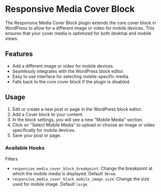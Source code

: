 # Responsive Media Cover Block

The Responsive Media Cover Block plugin extends the core cover block in WordPress to allow for a different image or video for mobile devices. This ensures that your cover media is optimized for both desktop and mobile views.

## Features

- Add a different image or video for mobile devices.
- Seamlessly integrates with the WordPress block editor.
- Easy to use interface for selecting mobile-specific media.
- Falls back to the core cover block if the plugin is disabled.

## Usage

1. Edit or create a new post or page in the WordPress block editor.
2. Add a Cover block to your content.
3. In the block settings, you will see a new "Mobile Media" section.
4. Click on "Select Mobile Media" to upload or choose an image or video specifically for mobile devices.
5. Save your post or page.

### Available Hooks

Filters

- `responsive_media_cover_block_breakpoint`: Change the breakpoint at which the mobile media is displayed. Default `36rem`.
- `responsive_media_cover_block_mobile_image_size`: Change the size used for mobile image. Default `large`.
